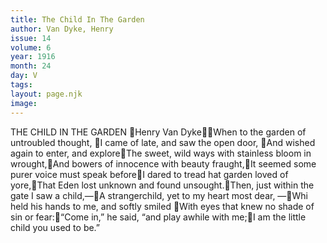 ```yaml
---
title: The Child In The Garden
author: Van Dyke, Henry
issue: 14
volume: 6
year: 1916
month: 24
day: V
tags:
layout: page.njk
image:
---
```

THE CHILD IN THE GARDEN Henry Van DykeWhen to the garden of untroubled thought, I came of late, and saw the open door, And wished again to enter, and exploreThe sweet, wild ways with stainless bloom in wrought,And bowers of innocence with beauty fraught,It seemed some purer voice must speak beforeI dared to tread hat garden loved of yore,That Eden lost unknown and found unsought.Then, just within the gate I saw a child,—A strangerchild, yet to my heart most dear, —Whi held his hands to me, and softly smiled With eyes that knew no shade of sin or fear:“Come in,” he said, “and play awhile with me;I am the little child you used to be.”

